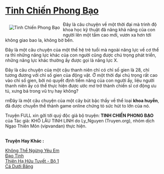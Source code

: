 <a href="https://utruyen.com/tinh-chien-phong-bao/9489/" title="Tinh Chiến Phong Bạo"><h1>Tinh Chiến Phong Bạo</h1></a><div style="display:table"><img align="right" style="float: left; padding: 10px;" src="https://utruyen.com/images/story/200x260/tinh-chien-phong-bao.jpg" alt="Tinh Chiến Phong Bạo">Đây là câu chuyện về một thời đại mà trình độ khoa học kỹ thuật đã nâng khả năng của con người lên một tầm cao mới, vươn xa hơn tới không giao bao la, không bờ bến.<p></p>Đây là một câu chuyện của một thế hệ trẻ tuổi mà ngoài năng lực về cơ thể ra thì những năng lực khác của con người cũng được chú trọng phát triển, những năng lực khác thường ấy được gọi là năng lực X.<p></p>Đây là câu chuyện của một cậu thanh niên chỉ có chỉ số gien là 28, chỉ tương đương với chỉ số gien của động vật. Ở một thời đại chú trọng rất cao vào chỉ số gien, bởi nó quyết định tiềm năng của con người ấy, liệu người thanh niên ấy có thể thực hiện được ước mơ trở thành chiến sĩ cơ động ưu tú, xưng bá trong vũ trụ hay không?<p></p>rnĐây là một câu chuyện của một cây bút bậc thầy về thể loại <b>khoa huyễn</b>, đã được chuyển thể thành game online chứng tỏ sức hút to lớn của nó.<p></p>Truyện FULL xin gởi tới quý độc giả bộ truyện:<b> TINH CHIẾN PHONG BẠO</b> của Tác giả: KHÔ LÂU TINH LINH do Ly_Nguyen (Truyen.org), nhóm dịch Ngạo Thiên Môn (vipvandan) thực hiện.</div><p><br><b>Truyện Hay Khác :</b></p><a href="https://utruyen.com/khong-the-ngung-yeu-em/19218/" alt="Không Thể Ngừng Yêu Em">Không Thể Ngừng Yêu Em</a><br/><a href="https://github.com/quanluxury/truyenhot/tree/master/truyenhay/10621/" alt="Đạo Tình">Đạo Tình</a><br/><a href="https://github.com/quanluxury/ngontinhhot/tree/master/truyenhay/20284/" alt="Thiên Hạ Hữu Tuyết - Bộ 1">Thiên Hạ Hữu Tuyết - Bộ 1</a><br/><a href="https://dammyh.wordpress.com/2019/11/07/ca-duoi-bang/" alt="Cá Dưới Băng">Cá Dưới Băng</a><br/>